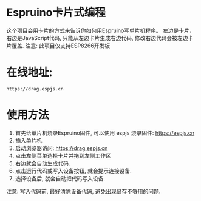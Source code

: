 # Espruino卡片式编程
这个项目会用卡片的方式来告诉你如何用Espruino写单片机程序。
左边是卡片，右边是JavaScript代码, 只能从左边卡片生成右边代码, 修改右边代码会被左边卡片覆盖.
注意: 此项目仅支持ESP8266开发板

# 在线地址:
    https://drag.espjs.cn

# 使用方法

1. 首先给单片机烧录Espruino固件, 可以使用 espjs 烧录固件: https://espjs.cn
2. 插入单片机
3. 启动浏览器访问: https://drag.espjs.cn
4. 点击左侧菜单选择卡片并拖到左侧工作区
5. 右边就会自动生成代码.
6. 点击运行代码或写入设备按钮, 就会提示连接设备.
7. 选择设备后, 就会自动把代码写入设备.

注意: 写入代码前, 最好清除设备代码, 避免出现储存不够用的问题.